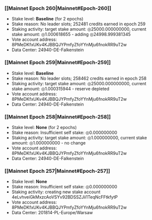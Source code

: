 ### [[Mainnet Epoch 260|Mainnet#Epoch-260]]
* Stake level: **Baseline** (for 2 epochs)
* Stake reason: No leader slots; 252481 credits earned in epoch 259
* Staking activity: target stake amount: ◎25000.000000000, current stake amount: ◎1.000618655 - adding ◎24998.999381345
* Vote account address: 8PMeDKfxUKv4KJBBQJYPmfyZfoYYnMju6fnokRR9uT2w
* Data Center: 24940-DE-Falkenstein
### [[Mainnet Epoch 259|Mainnet#Epoch-259]]
* Stake level: **Baseline**
* Stake reason: No leader slots; 258462 credits earned in epoch 258
* Staking activity: target stake amount: ◎25000.000000000, current stake amount: ◎1.000315944 - reserve depleted
* Vote account address: 8PMeDKfxUKv4KJBBQJYPmfyZfoYYnMju6fnokRR9uT2w
* Data Center: 24940-DE-Falkenstein
### [[Mainnet Epoch 258|Mainnet#Epoch-258]]
* Stake level: **None** (for 2 epochs)
* Stake reason: Insufficient self stake: ◎0.000000000
* Staking activity: target stake amount: ◎1.000000000, current stake amount: ◎1.000000000 - no change
* Vote account address: 8PMeDKfxUKv4KJBBQJYPmfyZfoYYnMju6fnokRR9uT2w
* Data Center: 24940-DE-Falkenstein
### [[Mainnet Epoch 257|Mainnet#Epoch-257]]
* Stake level: **None**
* Stake reason: Insufficient self stake: ◎0.000000000
* Staking activity: creating new stake account 4eLvhveiGkMxzcAoVSYv92BDSSZJii1TeqNcFFtkfytP
* Vote account address: 8PMeDKfxUKv4KJBBQJYPmfyZfoYYnMju6fnokRR9uT2w
* Data Center: 201814-PL-Europe/Warsaw